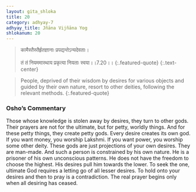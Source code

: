 ```yaml
---
layout: gita_shloka
title: 20
category: adhyay-7
adhyay_title: Jñāna Vijñāna Yog
shlokanum: 20
---
```


> कामैस्तैस्तैर्हृतज्ञानाः प्रपद्यन्तेऽन्यदेवताः।<br><br>तं तं नियममास्थाय प्रकृत्या नियताः स्वया।।7.20।।
{:.featured-quote}
{:.text-center}

> People, deprived of their wisdom by desires for various objects and guided by their own nature, resort to other deities, following the relevant methods.
{:.featured-quote}

### Osho’s Commentary
Those whose knowledge is stolen away by desires, they turn to other gods. Their prayers are not for the ultimate, but for petty, worldly things. And for these petty things, they create petty gods.
Every desire creates its own god. If you want money, you worship Lakshmi. If you want power, you worship some other deity. These gods are just projections of your own desires. They are man-made.
And such a person is constrained by his own nature. He is a prisoner of his own unconscious patterns. He does not have the freedom to choose the highest. His desires pull him towards the lower.
To seek the one, ultimate God requires a letting go of all lesser desires. To hold onto your desires and then to pray is a contradiction. The real prayer begins only when all desiring has ceased.
